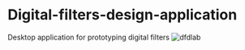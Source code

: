 # Digital-filters-design-application
Desktop application for prototyping digital filters
![dfdlab](https://cloud.githubusercontent.com/assets/16180299/11733586/c9592446-a013-11e5-8b30-9704987e9d24.jpg)
